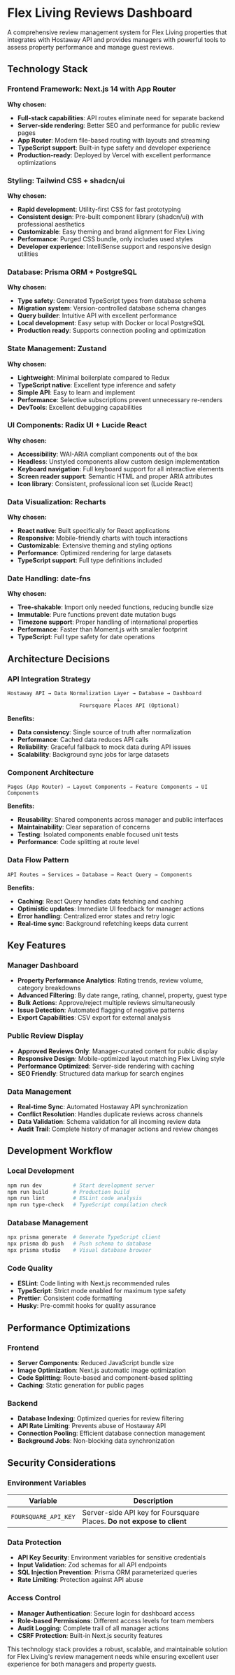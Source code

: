 # Flex Living Reviews Dashboard

A comprehensive review management system for Flex Living properties that integrates with Hostaway API and provides managers with powerful tools to assess property performance and manage guest reviews.

## Technology Stack

### Frontend Framework: Next.js 14 with App Router
**Why chosen:**
- **Full-stack capabilities**: API routes eliminate need for separate backend
- **Server-side rendering**: Better SEO and performance for public review pages
- **App Router**: Modern file-based routing with layouts and streaming
- **TypeScript support**: Built-in type safety and developer experience
- **Production-ready**: Deployed by Vercel with excellent performance optimizations

### Styling: Tailwind CSS + shadcn/ui
**Why chosen:**
- **Rapid development**: Utility-first CSS for fast prototyping
- **Consistent design**: Pre-built component library (shadcn/ui) with professional aesthetics
- **Customizable**: Easy theming and brand alignment for Flex Living
- **Performance**: Purged CSS bundle, only includes used styles
- **Developer experience**: IntelliSense support and responsive design utilities

### Database: Prisma ORM + PostgreSQL
**Why chosen:**
- **Type safety**: Generated TypeScript types from database schema
- **Migration system**: Version-controlled database schema changes
- **Query builder**: Intuitive API with excellent performance
- **Local development**: Easy setup with Docker or local PostgreSQL
- **Production ready**: Supports connection pooling and optimization

### State Management: Zustand
**Why chosen:**
- **Lightweight**: Minimal boilerplate compared to Redux
- **TypeScript native**: Excellent type inference and safety
- **Simple API**: Easy to learn and implement
- **Performance**: Selective subscriptions prevent unnecessary re-renders
- **DevTools**: Excellent debugging capabilities

### UI Components: Radix UI + Lucide React
**Why chosen:**
- **Accessibility**: WAI-ARIA compliant components out of the box
- **Headless**: Unstyled components allow custom design implementation
- **Keyboard navigation**: Full keyboard support for all interactive elements
- **Screen reader support**: Semantic HTML and proper ARIA attributes
- **Icon library**: Consistent, professional icon set (Lucide React)

### Data Visualization: Recharts
**Why chosen:**
- **React native**: Built specifically for React applications
- **Responsive**: Mobile-friendly charts with touch interactions
- **Customizable**: Extensive theming and styling options
- **Performance**: Optimized rendering for large datasets
- **TypeScript support**: Full type definitions included

### Date Handling: date-fns
**Why chosen:**
- **Tree-shakable**: Import only needed functions, reducing bundle size
- **Immutable**: Pure functions prevent date mutation bugs
- **Timezone support**: Proper handling of international properties
- **Performance**: Faster than Moment.js with smaller footprint
- **TypeScript**: Full type safety for date operations

## Architecture Decisions

### API Integration Strategy
```
Hostaway API → Data Normalization Layer → Database → Dashboard
                                   ↓
                       Foursquare Places API (Optional)
```

**Benefits:**
- **Data consistency**: Single source of truth after normalization
- **Performance**: Cached data reduces API calls
- **Reliability**: Graceful fallback to mock data during API issues
- **Scalability**: Background sync jobs for large datasets

### Component Architecture
```
Pages (App Router) → Layout Components → Feature Components → UI Components
```

**Benefits:**
- **Reusability**: Shared components across manager and public interfaces
- **Maintainability**: Clear separation of concerns
- **Testing**: Isolated components enable focused unit tests
- **Performance**: Code splitting at route level

### Data Flow Pattern
```
API Routes → Services → Database → React Query → Components
```

**Benefits:**
- **Caching**: React Query handles data fetching and caching
- **Optimistic updates**: Immediate UI feedback for manager actions
- **Error handling**: Centralized error states and retry logic
- **Real-time sync**: Background refetching keeps data current

## Key Features

### Manager Dashboard
- **Property Performance Analytics**: Rating trends, review volume, category breakdowns
- **Advanced Filtering**: By date range, rating, channel, property, guest type
- **Bulk Actions**: Approve/reject multiple reviews simultaneously
- **Issue Detection**: Automated flagging of negative patterns
- **Export Capabilities**: CSV export for external analysis

### Public Review Display
- **Approved Reviews Only**: Manager-curated content for public display
- **Responsive Design**: Mobile-optimized layout matching Flex Living style
- **Performance Optimized**: Server-side rendering with caching
- **SEO Friendly**: Structured data markup for search engines

### Data Management
- **Real-time Sync**: Automated Hostaway API synchronization
- **Conflict Resolution**: Handles duplicate reviews across channels
- **Data Validation**: Schema validation for all incoming review data
- **Audit Trail**: Complete history of manager actions and review changes

## Development Workflow

### Local Development
```bash
npm run dev          # Start development server
npm run build        # Production build
npm run lint         # ESLint code analysis
npm run type-check   # TypeScript compilation check
```

### Database Management
```bash
npx prisma generate  # Generate TypeScript client
npx prisma db push   # Push schema to database
npx prisma studio    # Visual database browser
```

### Code Quality
- **ESLint**: Code linting with Next.js recommended rules
- **TypeScript**: Strict mode enabled for maximum type safety
- **Prettier**: Consistent code formatting
- **Husky**: Pre-commit hooks for quality assurance

## Performance Optimizations

### Frontend
- **Server Components**: Reduced JavaScript bundle size
- **Image Optimization**: Next.js automatic image optimization
- **Code Splitting**: Route-based and component-based splitting
- **Caching**: Static generation for public pages

### Backend
- **Database Indexing**: Optimized queries for review filtering
- **API Rate Limiting**: Prevents abuse of Hostaway API
- **Connection Pooling**: Efficient database connection management
- **Background Jobs**: Non-blocking data synchronization

## Security Considerations

### Environment Variables

| Variable | Description |
|----------|-------------|
| `FOURSQUARE_API_KEY` | Server-side API key for Foursquare Places. **Do not expose to client** |

### Data Protection
- **API Key Security**: Environment variables for sensitive credentials
- **Input Validation**: Zod schemas for all API endpoints
- **SQL Injection Prevention**: Prisma ORM parameterized queries
- **Rate Limiting**: Protection against API abuse

### Access Control
- **Manager Authentication**: Secure login for dashboard access
- **Role-based Permissions**: Different access levels for team members
- **Audit Logging**: Complete trail of all manager actions
- **CSRF Protection**: Built-in Next.js security features

This technology stack provides a robust, scalable, and maintainable solution for Flex Living's review management needs while ensuring excellent user experience for both managers and property guests.
